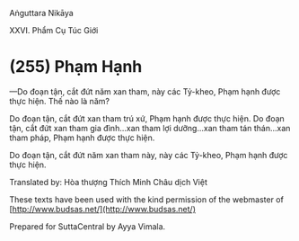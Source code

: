  

Aṅguttara Nikāya

XXVI. Phẩm Cụ Túc Giới

# (255) Phạm Hạnh

—Do đoạn tận, cắt đứt năm xan tham, này các Tỷ-kheo, Phạm hạnh được thực hiện. Thế nào là năm?

Do đoạn tận, cắt đứt xan tham trú xứ, Phạm hạnh được thực hiện. Do đoạn tận, cắt đứt xan tham gia đình...xan tham lợi dưỡng...xan tham tán thán...xan tham pháp, Phạm hạnh được thực hiện.

Do đoạn tận, cắt đứt năm xan tham này, này các Tỷ-kheo, Phạm hạnh được thực hiện.

Translated by: Hòa thượng Thích Minh Châu dịch Việt

These texts have been used with the kind permission of the webmaster of [http://www.budsas.net/](http://www.budsas.net/)

Prepared for SuttaCentral by Ayya Vimala.